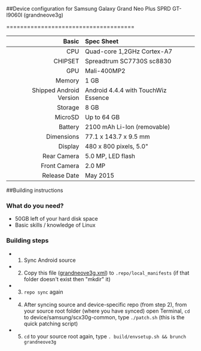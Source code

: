 ##Device configuration for Samsung Galaxy Grand Neo Plus SPRD GT-I9060I (grandneove3g)

=====================================

Basic   | Spec Sheet
-------:|:-------------------------
CPU     | Quad-core 1,2GHz Cortex-A7
CHIPSET | Spreadtrum SC7730S sc8830
GPU     | Mali-400MP2
Memory  | 1 GB
Shipped Android Version | Android 4.4.4 with TouchWiz Essence
Storage | 8 GB
MicroSD | Up to 64 GB
Battery | 2100 mAh Li-Ion (removable)
Dimensions | 77.1 x 143.7 x 9.5 mm
Display | 480 x 800 pixels, 5.0"
Rear Camera  | 5.0 MP, LED flash
Front Camera | 2.0 MP
Release Date | May 2015

##Building instructions

### What do you need?
* 50GB left of your hard disk space
* Basic skills / knowledge of Linux

### Building steps
* 1. Sync Android source
* 2. Copy this file ([grandneove3g.xml](https://github.com/koquantam/android_local_manifests/blob/cm-14.1-grandneove3g/grandneove3g.xml)) to `.repo/local_manifests` (if that folder doesn't exist then "mkdir" it)
* 3. `repo sync` again
* 4. After syncing source and device-specific repo (from step 2), from your source root folder (where you have synced) open Terminal, `cd` to device/samsung/scx30g-common, type `./patch.sh` (this is the quick patching script)
* 5. `cd` to your source root again, type `. build/envsetup.sh && brunch grandneove3g`
